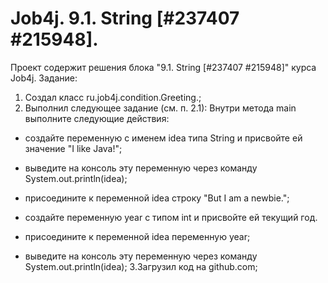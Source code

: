 # Job4j. 9.1. String [#237407 #215948].
Проект содержит решения блока "9.1. String [#237407 #215948]" курса Job4j.
Задание:
1. Создал класс ru.job4j.condition.Greeting.;
2. Выполнил следующее задание (см. п. 2.1):
Внутри метода main выполните следующие действия:

- создайте переменную с именем idea типа String и присвойте ей значение "I like Java!";

- выведите на консоль эту переменную через команду System.out.println(idea);

- присоедините к переменной idea строку "But I am a newbie.";

- создайте переменную year с типом int и присвойте ей текущий год.

- присоедините к переменной idea переменную year;

- выведите на консоль эту переменную через команду System.out.println(idea);
3.Загрузил код на github.com;
